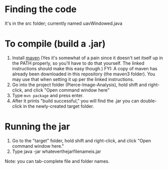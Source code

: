 # Finding the code
It's in the src folder; currently named uavWindowed.java

# To compile (build a .jar)
1. Install [maven](http://www.mkyong.com/maven/how-to-install-maven-in-windows/) (Yes it's somewhat of a pain since it doesn't set itself up in the PATH properly, so you'll have to do that yourself. The linked instructions should make this easy though.)
FYI: A copy of maven has already been downloaded in this repository (the maven3 folder). You may use that when setting it up per the linked instructions.
2. Go into the project folder (Pierce-Image-Analysis), hold shift and right-click, and click "Open command window here"
3. Type `mvn package` and press enter.
4. After it prints "build successful," you will find the .jar you can double-click in the newly-created target folder.

# Running the jar
1. Go to the "target" folder, hold shift and right-click, and click "Open command window here."
2. Type java -jar whateverthejarfilenameis.jar

Note: you can tab-complete file and folder names.